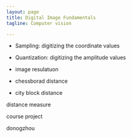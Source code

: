 ```yaml
---
layout: page
title: Digital Image Fundamentals
tagline: Computer vision

---
```


- Sampling: digitizing the coordinate values 
- Quantization: digitizing the amplitude values

- image resulatuon

- chessborad distance 
- city block distance

distance measure


course project

donogzhou
